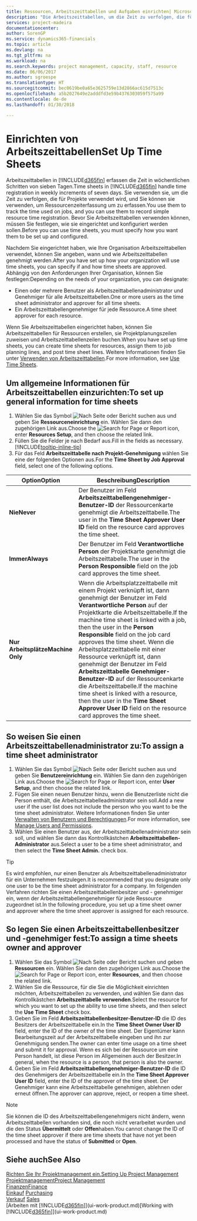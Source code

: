 ```yaml
---
title: Ressourcen, Arbeitszeittabellen und Aufgaben einrichten| Microsoft Docs
description: "Die Arbeitszeittabellen, um die Zeit zu verfolgen, die für Projekte verwendet wurde und Ressourcen verwendet wurde und halfen Ihnen mit Projektmanagement, der Stellenbesetzung und der Kapazität"
services: project-madeira
documentationcenter: 
author: SorenGP
ms.service: dynamics365-financials
ms.topic: article
ms.devlang: na
ms.tgt_pltfrm: na
ms.workload: na
ms.search.keywords: project management, capacity, staff, resource
ms.date: 06/06/2017
ms.author: sgroespe
ms.translationtype: HT
ms.sourcegitcommit: bec0619be0a65e3625759e13d2866ac615d7513c
ms.openlocfilehash: a5b2027649e2adddfd3e59b4376303059f575a99
ms.contentlocale: de-de
ms.lasthandoff: 01/30/2018

---
```

# <a name="set-up-time-sheets"></a><span data-ttu-id="ff9df-103">Einrichten von Arbeitszeittabellen</span><span class="sxs-lookup"><span data-stu-id="ff9df-103">Set Up Time Sheets</span></span>
<span data-ttu-id="ff9df-104">Arbeitszeittabellen in [!INCLUDE[d365fin](includes/d365fin_md.md)] erfassen die Zeit in wöchentlichen Schritten von sieben Tagen.</span><span class="sxs-lookup"><span data-stu-id="ff9df-104">Time sheets in [!INCLUDE[d365fin](includes/d365fin_md.md)] handle time registration in weekly increments of seven days.</span></span> <span data-ttu-id="ff9df-105">Sie verwenden sie, um die Zeit zu verfolgen, die für Projekte verwendet wird, und Sie können sie verwenden, um Ressourcenzeiterfassung um zu erfassen.</span><span class="sxs-lookup"><span data-stu-id="ff9df-105">You use them to track the time used on jobs, and you can use them to record simple resource time registration.</span></span> <span data-ttu-id="ff9df-106">Bevor Sie Arbeitszeittabellen verwenden können, müssen Sie festlegen, wie sie eingerichtet und konfiguriert werden sollen.</span><span class="sxs-lookup"><span data-stu-id="ff9df-106">Before you can use time sheets, you must specify how you want them to be set up and configured.</span></span>

<span data-ttu-id="ff9df-107">Nachdem Sie eingerichtet haben, wie Ihre Organisation Arbeitszeittabellen verwendet, können Sie angeben, wann und wie Arbeitszeittabellen genehmigt werden.</span><span class="sxs-lookup"><span data-stu-id="ff9df-107">After you have set up how your organization will use time sheets, you can specify if and how time sheets are approved.</span></span> <span data-ttu-id="ff9df-108">Abhängig von den Anforderungen Ihrer Organisation, können Sie festlegen:</span><span class="sxs-lookup"><span data-stu-id="ff9df-108">Depending on the needs of your organization, you can designate:</span></span>

* <span data-ttu-id="ff9df-109">Einen oder mehrere Benutzer als Arbeitszeittabellenadministrator und Genehmiger für alle Arbeitszeittabellen.</span><span class="sxs-lookup"><span data-stu-id="ff9df-109">One or more users as the time sheet administrator and approver for all time sheets.</span></span>
* <span data-ttu-id="ff9df-110">Ein Arbeitszeittabellengenehmiger für jede Ressource.</span><span class="sxs-lookup"><span data-stu-id="ff9df-110">A time sheet approver for each resource.</span></span>

<span data-ttu-id="ff9df-111">Wenn Sie Arbeitszeittabellen eingerichtet haben, können Sie Arbeitszeittabellen für Ressourcen erstellen, sie Projektplanungszeilen zuweisen und Arbeitszeittabellenzeilen buchen.</span><span class="sxs-lookup"><span data-stu-id="ff9df-111">When you have set up time sheets, you can create time sheets for resources, assign them to job planning lines, and post time sheet lines.</span></span> <span data-ttu-id="ff9df-112">Weitere Informationen finden Sie unter [Verwenden von Arbeitszeittabellen](projects-how-use-time-sheets.md).</span><span class="sxs-lookup"><span data-stu-id="ff9df-112">For more information, see [Use Time Sheets](projects-how-use-time-sheets.md).</span></span>

## <a name="to-set-up-general-information-for-time-sheets"></a><span data-ttu-id="ff9df-113">Um allgemeine Informationen für Arbeitszeittabellen einzurichten:</span><span class="sxs-lookup"><span data-stu-id="ff9df-113">To set up general information for time sheets</span></span>
1. <span data-ttu-id="ff9df-114">Wählen Sie das Symbol ![Nach Seite oder Bericht suchen](media/ui-search/search_small.png "Nach Seite oder Bericht suchen") aus und geben Sie **Ressourceneinrichtung** ein. Wählen Sie dann den zugehörigen Link aus.</span><span class="sxs-lookup"><span data-stu-id="ff9df-114">Choose the ![Search for Page or Report](media/ui-search/search_small.png "Search for Page or Report icon") icon, enter **Resources Setup**, and then choose the related link.</span></span>  
2. <span data-ttu-id="ff9df-115">Füllen Sie die Felder je nach Bedarf aus.</span><span class="sxs-lookup"><span data-stu-id="ff9df-115">Fill in the fields as necessary.</span></span> [!INCLUDE[tooltip-inline-tip](includes/tooltip-inline-tip_md.md)]
3. <span data-ttu-id="ff9df-116">Für das Feld **Arbeitszeittabelle nach Projekt-Genehmigung** wählen Sie eine der folgenden Optionen aus.</span><span class="sxs-lookup"><span data-stu-id="ff9df-116">For the **Time Sheet by Job Approval** field, select one of the following options.</span></span>

| <span data-ttu-id="ff9df-117">Option</span><span class="sxs-lookup"><span data-stu-id="ff9df-117">Option</span></span> | <span data-ttu-id="ff9df-118">Beschreibung</span><span class="sxs-lookup"><span data-stu-id="ff9df-118">Description</span></span> |
| --- | --- |
| <span data-ttu-id="ff9df-119">**Nie**</span><span class="sxs-lookup"><span data-stu-id="ff9df-119">**Never**</span></span> |<span data-ttu-id="ff9df-120">Der Benutzer im Feld **Arbeitszeittabellengenehmiger-Benutzer-ID** der Ressourcenkarte genehmigt die Arbeitszeittabelle.</span><span class="sxs-lookup"><span data-stu-id="ff9df-120">The user in the **Time Sheet Approver User ID** field on the resource card approves the time sheet.</span></span> |
| <span data-ttu-id="ff9df-121">**Immer**</span><span class="sxs-lookup"><span data-stu-id="ff9df-121">**Always**</span></span> |<span data-ttu-id="ff9df-122">Der Benutzer im Feld **Verantwortliche Person** der Projektkarte genehmigt die Arbeitszeittabelle.</span><span class="sxs-lookup"><span data-stu-id="ff9df-122">The user in the **Person Responsible** field on the job card approves the time sheet.</span></span> |
| <span data-ttu-id="ff9df-123">**Nur Arbeitsplätze**</span><span class="sxs-lookup"><span data-stu-id="ff9df-123">**Machine Only**</span></span> |<span data-ttu-id="ff9df-124">Wenn die Arbeitsplatzzeittabelle mit einem Projekt verknüpft ist, dann genehmigt der Benutzer im Feld **Verantwortliche Person** auf der Projektkarte die Arbeitszeittabelle.</span><span class="sxs-lookup"><span data-stu-id="ff9df-124">If the machine time sheet is linked with a job, then the user in the **Person Responsible** field on the job card approves the time sheet.</span></span> <span data-ttu-id="ff9df-125">Wenn die Arbeitsplatzzeittabelle mit einer Ressource verknüpft ist, dann genehmigt der Benutzer im Feld **Arbeitszeittabelle Genehmiger-Benutzer-ID** auf der Ressourcenkarte die Arbeitszeittabelle.</span><span class="sxs-lookup"><span data-stu-id="ff9df-125">If the machine time sheet is linked with a resource, then the user in the **Time Sheet Approver User ID** field on the resource card approves the time sheet.</span></span> |

## <a name="to-assign-a-time-sheet-administrator"></a><span data-ttu-id="ff9df-126">So weisen Sie einen Arbeitszeittabellenadministrator zu:</span><span class="sxs-lookup"><span data-stu-id="ff9df-126">To assign a time sheet administrator</span></span>
1. <span data-ttu-id="ff9df-127">Wählen Sie das Symbol ![Nach Seite oder Bericht suchen](media/ui-search/search_small.png "Nach Seite oder Bericht suchen") aus und geben Sie **Benutzereinrichtung** ein. Wählen Sie dann den zugehörigen Link aus.</span><span class="sxs-lookup"><span data-stu-id="ff9df-127">Choose the ![Search for Page or Report](media/ui-search/search_small.png "Search for Page or Report icon") icon, enter **User Setup**, and then choose the related link.</span></span>  
2. <span data-ttu-id="ff9df-128">Fügen Sie einen neuen Benutzer hinzu, wenn die Benutzerliste nicht die Person enthält, die Arbeitszeittabelleadministrator sein soll.</span><span class="sxs-lookup"><span data-stu-id="ff9df-128">Add a new user if the user list does not include the person who you want to be the time sheet administrator.</span></span> <span data-ttu-id="ff9df-129">Weitere Informationen finden Sie unter [Verwalten von Benutzern und Berechtigungen](ui-how-users-permissions.md).</span><span class="sxs-lookup"><span data-stu-id="ff9df-129">For more information, see [Manage Users and Permissions](ui-how-users-permissions.md).</span></span>
3. <span data-ttu-id="ff9df-130">Wählen Sie einen Benutzer aus, der Arbeitszeittabellenadministrator sein soll, und wählen Sie dann das Kontrollkästchen **Arbeitszeittabellen-Administrator** aus.</span><span class="sxs-lookup"><span data-stu-id="ff9df-130">Select a user to be a time sheet administrator, and then select the **Time Sheet Admin.** check box.</span></span>  

> [!TIP]  
>   <span data-ttu-id="ff9df-131">Es wird empfohlen, nur einen Benutzer als Arbeitszeittabellenadministrator für ein Unternehmen festzulegen.</span><span class="sxs-lookup"><span data-stu-id="ff9df-131">It is recommended that you designate only one user to be the time sheet administrator for a company.</span></span> <span data-ttu-id="ff9df-132">Im folgenden Verfahren richten Sie einen Arbeitszeittabellenbesitzer und - genehmiger ein, wenn der Arbeitszeittabellengenehmiger für jede Ressource zugeordnet ist.</span><span class="sxs-lookup"><span data-stu-id="ff9df-132">In the following procedure, you set up a time sheet owner and approver where the time sheet approver is assigned for each resource.</span></span>  

## <a name="to-assign-a-time-sheets-owner-and-approver"></a><span data-ttu-id="ff9df-133">So legen Sie einen Arbeitszeittabellenbesitzer und -genehmiger fest:</span><span class="sxs-lookup"><span data-stu-id="ff9df-133">To assign a time sheets owner and approver</span></span>
1. <span data-ttu-id="ff9df-134">Wählen Sie das Symbol ![Nach Seite oder Bericht suchen](media/ui-search/search_small.png "Nach Seite oder Bericht suchen") und geben **Ressourcen** ein. Wählen Sie dann den zugehörigen Link aus.</span><span class="sxs-lookup"><span data-stu-id="ff9df-134">Choose the ![Search for Page or Report](media/ui-search/search_small.png "Search for Page or Report icon") icon, enter **Resources**, and then choose the related link.</span></span>
2. <span data-ttu-id="ff9df-135">Wählen Sie die Ressource, für die Sie die Möglichkeit einrichten möchten, Arbeitszeittabellen zu verwenden, und wählen Sie dann das Kontrollkästchen **Arbeitszeittabelle verwenden**.</span><span class="sxs-lookup"><span data-stu-id="ff9df-135">Select the resource for which you want to set up the ability to use time sheets, and then select the **Use Time Sheet** check box.</span></span>  
3. <span data-ttu-id="ff9df-136">Geben Sie im Feld **Arbeitszeittabellenbesitzer-Benutzer-ID** die ID des Besitzers der Arbeitszeittabelle ein.</span><span class="sxs-lookup"><span data-stu-id="ff9df-136">In the **Time Sheet Owner User ID** field, enter the ID of the owner of the time sheet.</span></span> <span data-ttu-id="ff9df-137">Der Eigentümer kann Bearbeitungszeit auf der Arbeitszeittabelle eingeben und ihn zur Genehmigung senden.</span><span class="sxs-lookup"><span data-stu-id="ff9df-137">The owner can enter time usage on a time sheet and submit it for approval.</span></span> <span data-ttu-id="ff9df-138">Wenn es sich bei der Ressource um eine Person handelt, ist diese Person im Allgemeinen auch der Besitzer.</span><span class="sxs-lookup"><span data-stu-id="ff9df-138">In general, when the resource is a person, that person is also the owner.</span></span>  
4. <span data-ttu-id="ff9df-139">Geben Sie im Feld **Arbeitszeittabellengenehmiger-Benutzer-ID** die ID des Genehmigers der Arbeitszeittabelle ein.</span><span class="sxs-lookup"><span data-stu-id="ff9df-139">In the **Time Sheet Approver User ID** field, enter the ID of the approver of the time sheet.</span></span> <span data-ttu-id="ff9df-140">Der Genehmiger kann eine Arbeitszeittabelle genehmigen, ablehnen oder erneut öffnen.</span><span class="sxs-lookup"><span data-stu-id="ff9df-140">The approver can approve, reject, or reopen a time sheet.</span></span>  

> [!NOTE]  
>   <span data-ttu-id="ff9df-141">Sie können die ID des Arbeitszeittabellengenehmigers nicht ändern, wenn Arbeitszeittabellen vorhanden sind, die noch nicht verarbeitet wurden und die den Status **Übermittelt** oder **Offen**haben.</span><span class="sxs-lookup"><span data-stu-id="ff9df-141">You cannot change the ID of the time sheet approver if there are time sheets that have not yet been processed and have the status of **Submitted** or **Open**.</span></span>

## <a name="see-also"></a><span data-ttu-id="ff9df-142">Siehe auch</span><span class="sxs-lookup"><span data-stu-id="ff9df-142">See Also</span></span>
[<span data-ttu-id="ff9df-143">Richten Sie Ihr Projektmanagement ein.</span><span class="sxs-lookup"><span data-stu-id="ff9df-143">Setting Up Project Management</span></span>](projects-setup-projects.md)  
[<span data-ttu-id="ff9df-144">Projektmanagement</span><span class="sxs-lookup"><span data-stu-id="ff9df-144">Project Management</span></span>](projects-manage-projects.md)  
[<span data-ttu-id="ff9df-145">Finanzen</span><span class="sxs-lookup"><span data-stu-id="ff9df-145">Finance</span></span>](finance.md)  
<span data-ttu-id="ff9df-146">[Einkauf](purchasing-manage-purchasing.md)       </span><span class="sxs-lookup"><span data-stu-id="ff9df-146">[Purchasing](purchasing-manage-purchasing.md)       </span></span>  
<span data-ttu-id="ff9df-147">[Verkauf](sales-manage-sales.md)    </span><span class="sxs-lookup"><span data-stu-id="ff9df-147">[Sales](sales-manage-sales.md)    </span></span>  
<span data-ttu-id="ff9df-148">[Arbeiten mit [!INCLUDE[d365fin](includes/d365fin_md.md)]](ui-work-product.md)</span><span class="sxs-lookup"><span data-stu-id="ff9df-148">[Working with [!INCLUDE[d365fin](includes/d365fin_md.md)]](ui-work-product.md)</span></span>  

